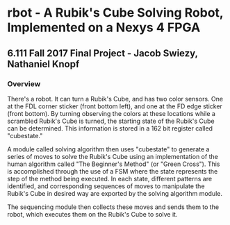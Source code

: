 # rbot - A Rubik's Cube Solving Robot, Implemented on a Nexys 4 FPGA
## 6.111 Fall 2017 Final Project - Jacob Swiezy, Nathaniel Knopf

### Overview
There's a robot. It can turn a Rubik's Cube, and has two color sensors. One at the FDL corner sticker (front bottom left), and one at the FD edge sticker (front bottom). By turning observing the colors at these locations while a scrambled Rubik's Cube is turned, the starting state of the Rubik's Cube can be determined. This information is stored in a 162 bit register called "cubestate."

A module called solving algorithm then uses "cubestate" to generate a series of moves to solve the Rubik's Cube using an implementation of the human algorithm called "The Beginner's Method" (or "Green Cross"). This is accomplished through the use of a FSM where the state represents the step of the method being executed. In each state, different patterns are identified, and corresponding sequences of moves to manipulate the Rubik's Cube in desired way are exported by the solving algorithm module.

The sequencing module then collects these moves and sends them to the robot, which executes them on the Rubik's Cube to solve it.